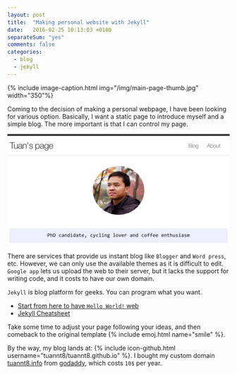 ```yaml
---
layout: post
title:  "Making personal website with Jekyll"
date:   2016-02-25 10:13:03 +0100
separateSum: "yes"
comments: false
categories:
  - blog
  - jekyll
---
```


{% include image-caption.html  img="/img/main-page-thumb.jpg" width="350"%}

<!--more-->


Coming to the decision of making a personal webpage, I have been looking for various option. Basically, I want a static page to introduce myself and a simple blog. The more important is that I can control my page.

![My front page](/img/main-page.jpg)

There are services that provide us instant blog like `Blogger` and `Word press`, etc. However, we can only use the available themes as it is difficult to edit. `Google app` lets us upload the web to their server, but it lacks the support for writing code, and it costs to have our own domain.

`Jekyll` is blog platform for geeks. You can program what you want.

* [Start from here to have `Hello World!` web](https://jekyllrb.com)
* [Jekyll Cheatsheet](http://ricostacruz.com/cheatsheets/)

Take some time to adjust your page following your ideas, and then comeback to the original template {% include emoj.html name="smile" %}.

By the way, my blog lands at:
{% include icon-github.html username="tuannt8/tuannt8.github.io" %}. I bought my custom domain [tuannt8.info](http://www.tuannt8.info) from [godaddy](https://godaddy.com), which costs `10$` per year.
